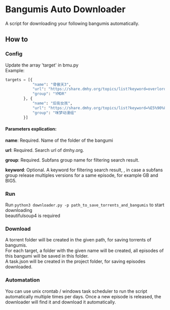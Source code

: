 # Bangumis Auto Downloader
A script for downloading your following bangumis automatically.

## How to
### Config
Update the array 'target' in bmu.py  
Example:  
```python
targets = [{
            "name": "骨傲天3",
            "url": "https://share.dmhy.org/topics/list?keyword=overlord+III+1080",
            "group": "YMDR"
        }, {
            "name": "后街女孩",
            "url": "https://share.dmhy.org/topics/list?keyword=%E5%90%8E%E8%A1%97%E5%A5%B3%E5%AD%A9+1080",
            "group": "咪梦动漫组"
        }]
```

#### Parameters explication:  
<b>name</b>: Required. Name of the folder of the bangumi  

<b>url</b>: Required. Search url of dmhy.org.  

<b>group</b>: Required. Subfans group name for filtering search result.  

<b>keyword</b>: Optional. A keyword for filtering search result, , in case a subfans group release multiples versions for a same episode, for example GB and BIG5.  

### Run
Run `python3 downloader.py -p path_to_save_torrents_and_bangumis` to start downloading  
beautifulsoup4 is required  

### Download
A torrent folder will be created in the given path, for saving torrents of bangumis.  
For each target, a folder with the given name will be created, all episodes of this bangumi will be saved in this folder.  
A task.json will be created in the project folder, for saving episodes downloaded.  

### Automatation
You can use unix crontab / windows task scheduler to run the script automatically multiple times per days.  Once a new episode is released, the downloader will find it and download it automatically.  
